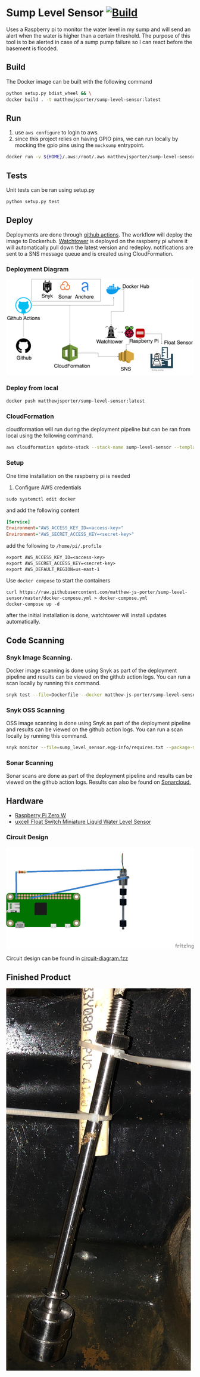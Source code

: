 # Sump Level Sensor [![Build](https://github.com/matthew-js-porter/sump-level-sensor/actions/workflows/python.yml/badge.svg)](https://github.com/matthew-js-porter/sump-level-sensor/actions/workflows/python.yml)
Uses a Raspberry pi to monitor the water level in my sump and will send an alert when the water is higher than a certain threshold. 
The purpose of this tool is to be alerted in case of a sump pump failure so I can react before the basement is flooded. 

## Build

The Docker image can be built with the following command

```bash
python setup.py bdist_wheel && \
docker build . -t matthewjsporter/sump-level-sensor:latest
```

## Run

1. use `aws configure` to login to aws.
2. since this project relies on having GPIO pins, we can run locally by mocking the gpio pins using the `mocksump` entrypoint.

```bash
docker run -v ${HOME}/.aws:/root/.aws matthewjsporter/sump-level-sensor:latest mocksump
```

## Tests

Unit tests can be ran using setup.py

```bash
python setup.py test
```


## Deploy

Deployments are done through [github actions](.github/workflows/python.yml). The workflow will deploy the image to Dockerhub.
[Watchtower](https://hub.docker.com/r/v2tec/watchtower/) is deployed on the raspberry pi where it will automatically pull down the latest version and redeploy.
notifications are sent to a SNS message queue and is created using CloudFormation.

### Deployment Diagram
 ![deployment diagram](docs/deployment-diagram.png)

### Deploy from local
```bash
docker push matthewjsporter/sump-level-sensor:latest
```

### CloudFormation
cloudformation will run during the deployment pipeline but can be ran from local using the following command.
```bash
aws cloudformation update-stack --stack-name sump-level-sensor --template-body file://aws/cloudformation.yml --parameters  ParameterKey=EmailParameter,ParameterValue=<email> ParameterKey=SMSParameter,ParameterValue=<phone>
```

### Setup

One time installation on the raspberry pi is needed

1. Configure AWS credentials

```shell
sudo systemctl edit docker
```

and add the following content
```ini
[Service]
Environment="AWS_ACCESS_KEY_ID=<access-key>"
Environment="AWS_SECRET_ACCESS_KEY=<secret-key>"
```

add the following to `/home/pi/.profile`
```shell
export AWS_ACCESS_KEY_ID=<access-key>
export AWS_SECRET_ACCESS_KEY=<secret-key>
export AWS_DEFAULT_REGION=us-east-1
```

Use `docker compose` to start the containers

```shell
curl https://raw.githubusercontent.com/matthew-js-porter/sump-level-sensor/master/docker-compose.yml > docker-compose.yml
docker-compose up -d
```

after the initial installation is done, watchtower will install updates automatically.

## Code Scanning

### Snyk Image Scanning.

Docker image scanning is done using Snyk as part of the deployment pipeline and results can be viewed on the github action logs.
You can run a scan locally by running this command.
```bash
snyk test --file=Dockerfile --docker matthew-js-porter/sump-level-sensor:latest
```

### Snyk OSS Scanning

OSS image scanning is done using Snyk as part of the deployment pipeline and results can be viewed on the github action logs.
You can run a scan locally by running this command.
```bash
snyk monitor --file=sump_level_sensor.egg-info/requires.txt --package-manager=pip
```


### Sonar Scanning

Sonar scans are done as part of the deployment pipeline and results can be viewed on the github action logs.
Results can also be found on [Sonarcloud.](https://sonarcloud.io/dashboard?id=matthew-js-porter_sump-level-sensor)

## Hardware

* [Raspberry Pi Zero W](https://www.raspberrypi.org/products/raspberry-pi-zero-w/)
* [uxcell Float Switch Miniature Liquid Water Level Sensor](https://www.amazon.com/gp/product/B01LX1YOTP/ref=ppx_yo_dt_b_asin_title_o06_s01?ie=UTF8&psc=1)

### Circuit Design
 ![circuit diagram](docs/circuit-diagram.png)

Circuit design can be found in [circuit-diagram.fzz](circuit-diagram.fzz)

## Finished Product
![Finished Product](docs/Finished.jpeg)
